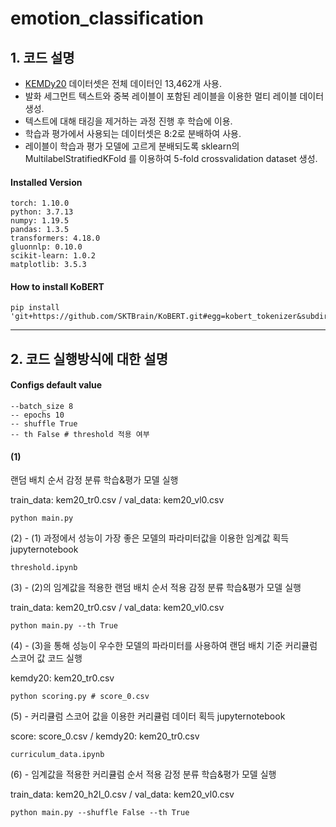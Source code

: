 # emotion_classification


## 1. 코드 설명

- [KEMDy20](https://nanum.etri.re.kr/share/kjnoh/KEMDy20?lang=ko_KR) 데이터셋은 전체 데이터인 13,462개 사용.
- 발화 세그먼트 텍스트와 중복 레이블이 포함된 레이블을 이용한 멀티 레이블 데이터 생성.
- 텍스트에 대해 태깅을 제거하는 과정 진행 후 학습에 이용.
- 학습과 평가에서 사용되는 데이터셋은 8:2로 분배하여 사용.
- 레이블이 학습과 평가 모델에 고르게 분배되도록 sklearn의 MultilabelStratifiedKFold 를 이용하여 5-fold crossvalidation dataset 생성.

#### Installed Version

```
torch: 1.10.0
python: 3.7.13
numpy: 1.19.5
pandas: 1.3.5
transformers: 4.18.0
gluonnlp: 0.10.0
scikit-learn: 1.0.2
matplotlib: 3.5.3
```

#### How to install KoBERT
```
pip install 'git+https://github.com/SKTBrain/KoBERT.git#egg=kobert_tokenizer&subdirectory=kobert_hf'
```

---

## 2. 코드 실행방식에 대한 설명

#### Configs default value
```
--batch_size 8
-- epochs 10
-- shuffle True
-- th False # threshold 적용 여부
```

#### (1)
  랜덤 배치 순서 감정 분류 학습&평가 모델 실행

  train_data: kem20_tr0.csv / val_data: kem20_vl0.csv
  ```
  python main.py
  ```


(2) - (1) 과정에서 성능이 가장 좋은 모델의 파라미터값을 이용한 임계값 획득 jupyternotebook

```
threshold.ipynb
```

(3) - (2)의 임계값을 적용한 랜덤 배치 순서 적용 감정 분류 학습&평가 모델 실행

   train_data: kem20_tr0.csv / val_data: kem20_vl0.csv

  ```
  python main.py --th True
  ```


(4) - (3)을 통해 성능이 우수한 모델의 파라미터를 사용하여 랜덤 배치 기준 커리큘럼 스코어 값 코드 실행

  kemdy20: kem20_tr0.csv
  
  ```
  python scoring.py # score_0.csv
  ```


(5) - 커리큘럼 스코어 값을 이용한 커리큘럼 데이터 획득 jupyternotebook

  score: score_0.csv / kemdy20: kem20_tr0.csv
  ```
  curriculum_data.ipynb
  ```

(6) - 임계값을 적용한 커리큘럼 순서 적용 감정 분류 학습&평가 모델 실행

  train_data: kem20_h2l_0.csv / val_data: kem20_vl0.csv
  
  ```
  python main.py --shuffle False --th True
  ```
